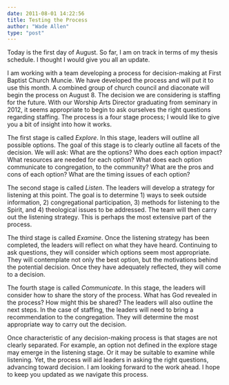 ```yaml
---
date: 2011-08-01 14:22:56
title: Testing the Process
author: "Wade Allen"
type: "post"
---
```


Today is the first day of August. So far, I am on track in terms of my thesis schedule. I thought I would give you all an update.

I am working with a team developing a process for decision-making at First Baptist Church Muncie. We have developed the process and will put it to use this month. A combined group of church council and diaconate will begin the process on August 8. The decision we are considering is staffing for the future. With our Worship Arts Director graduating from seminary in 2012, it seems appropriate to begin to ask ourselves the right questions regarding staffing. The process is a four stage process; I would like to give you a bit of insight into how it works.

The first stage is called *Explore*. In this stage, leaders will outline all possible options. The goal of this stage is to clearly outline all facets of the decision. We will ask: What are the options? Who does each option impact? What resources are needed for each option? What does each option communicate to congregation, to the community? What are the pros and cons of each option? What are the timing issues of each option?

The second stage is called *Listen*. The leaders will develop a strategy for listening at this point. The goal is to determine 1) ways to seek outside information, 2) congregational participation, 3) methods for listening to the Spirit, and 4) theological issues to be addressed. The team will then carry out the listening strategy. This is perhaps the most extensive part of the process.

The third stage is called *Examine*. Once the listening strategy has been completed, the leaders will reflect on what they have heard. Continuing to ask questions, they will consider which options seem most appropriate. They will contemplate not only the best option, but the motivations behind the potential decision. Once they have adequately reflected, they will come to a decision.

The fourth stage is called *Communicate*. In this stage, the leaders will consider how to share the story of the process. What has God revealed in the process? How might this be shared? The leaders will also outline the next steps. In the case of staffing, the leaders will need to bring a recommendation to the congregation. They will determine the most appropriate way to carry out the decision.

Once characteristic of any decision-making process is that stages are not clearly separated. For example, an option not defined in the explore stage may emerge in the listening stage. Or it may be suitable to examine while listening. Yet, the process will aid leaders in asking the right questions, advancing toward decision. I am looking forward to the work ahead. I hope to keep you updated as we navigate this process.
